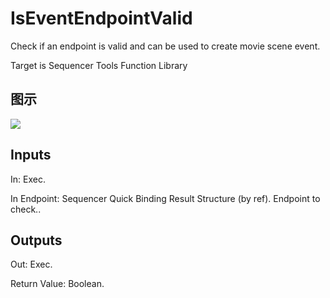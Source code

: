 # IsEventEndpointValid

Check if an endpoint is valid and can be used to create movie scene event.

Target is Sequencer Tools Function Library

## 图示

![]($-20221218-18521539.png)

## Inputs

In: Exec.

In Endpoint: Sequencer Quick Binding Result Structure (by ref). Endpoint to check..  

## Outputs

Out: Exec.

Return Value: Boolean.

